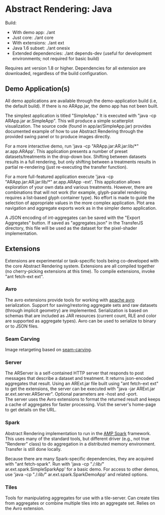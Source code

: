 Abstract Rendering: Java
======================
Build:
* With demo app: ./ant
* Just core: ./ant core
* With extensions: ./ant ext
* Java 1.6 subset: ./ant onesix
* Extended dependencies: ./ant depends-dev  (useful for development environments; not required for basic build)

Requires ant version 1.8 or higher.
Dependencies for all extension are downloaded, regardless of the build configuration.

Demo Application(s)
-----------------

All demo applications are available through the demo-application build (i.e, the default build).
If there is no ARApp.jar, the demo app has not been built.

The simplest application is titled "SimpleApp." It is executed with
"java -cp ARApp.jar ar.SimpleApp".  This will produce a simple scatterplot visualization.
The source code (found in app/ar/SimpleApp.jar) provides documented example of how
to use Abstract Rendering through the provided swing panel or to produce images directly.

For a more interactive demo, run 'java -cp "ARApp.jar:AR.jar:lib/*" ar.app.ARApp'.
This application presents a number of preset datasets/treatments in the drop-down box.
Shifting between datasets results in a full rendering, but only shifting
between a treatments results in partial re-rendering (just 
re-executing the transfer function).

For a more full-featured application execute 'java -cp "ARApp.jar:AR.jar:lib/*" ar.app.ARApp -ext'.
This application allows exploration of your own data and various treatments.
However, there are combinations that will not work (for example, glyph-parallel 
rendering requires a list-based glyph container type).  No effort is made to 
guide the selection of appropriate values in the more complex application.
Plot area navigation and aggregate exports work as in the simpler demo application.

A JSON encoding of int-aggregates can be saved with the 
"Export Aggregates" button. If saved as "aggregates.json" in 
the TransferJS directory, this file will be used as the 
dataset for the pixel-shader implementation.


Extensions
-----------

Extensions are experimental or task-specific tools being co-developed with the core
Abstract Rendering system. Extensions are all compiled together (no cherry-picking 
extensions at this time).  To compile extensions, invoke "ant fetch-ext ext".

### Avro
The avro extensions provide tools for working with [apache avro](avro.apache.org) serialization.
Support for saving/restoring aggregate sets and raw datasets (through implicit geometry) are implemented.
Serialization is based on schemas that are included as JAR resources (current count, RLE and color
are supported as aggregate types). Avro can be used to serialize to binary or to JSON files.

### Seam Carving
Image retargeting based on [seam-carving](http://en.wikipedia.org/wiki/Seam_carving).

### Server
The ARServer is a self-contained HTTP server that responds to post messages that describe
a dataset and treatment.  It returns json-encoded aggregates that result. Using an ARExt.jar
file built using "ant fetch-ext ext" to get the extensions, the server can be executed with
"java -jar ARExt.jar ar.ext.server.ARServer".  Optional parameters are -host and -port.  
The server uses the Avro extensions to format the returned result and keeps a cache of
aggregates for faster processing.  Visit the server's home-page to get details on the URL.

### Spark
Abstract Rendering implementation to run in the [AMP Spark](http://spark-project.org/) framework.
This uses many of the standard tools, but different driver (e.g., not true "Renderer" class)
to do aggregation in a distributed memory environment.  Transfer is still done locally.

Because there are many Spark-specific dependencies, they are acquired with "ant fetch-spark".
Run with 'java -cp "./*:lib/*" ar.ext.spark.SimpleSparkApp' for a basic demo.  For access to
other demos, use 'java -cp "./*:lib/*" ar.ext.spark.SparkDemoApp' and related options.
 
### Tiles
Tools for manipulating aggregates for use with a tile-server.
Can create tiles from aggregates or combine multiple tiles into an aggregate set.
Relies on the Avro extension.


